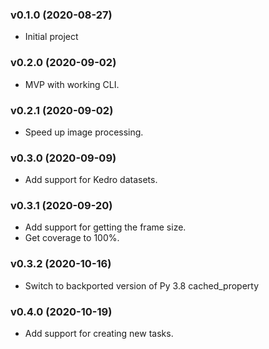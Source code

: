 ### v0.1.0 (2020-08-27)

- Initial project

### v0.2.0 (2020-09-02)

- MVP with working CLI.

### v0.2.1 (2020-09-02)

- Speed up image processing.

### v0.3.0 (2020-09-09)

- Add support for Kedro datasets.

### v0.3.1 (2020-09-20)

- Add support for getting the frame size.
- Get coverage to 100%.

### v0.3.2 (2020-10-16)

- Switch to backported version of Py 3.8 cached_property

### v0.4.0 (2020-10-19)

- Add support for creating new tasks.
